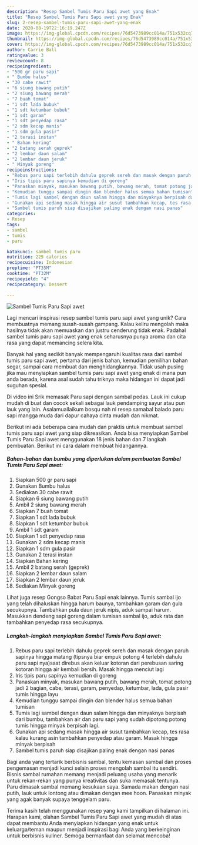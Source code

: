 ```yaml
---
description: "Resep Sambel Tumis Paru Sapi awet yang Enak"
title: "Resep Sambel Tumis Paru Sapi awet yang Enak"
slug: 2-resep-sambel-tumis-paru-sapi-awet-yang-enak
date: 2020-08-19T22:16:19.247Z
image: https://img-global.cpcdn.com/recipes/76d5473989cc014a/751x532cq70/sambel-tumis-paru-sapi-awet-foto-resep-utama.jpg
thumbnail: https://img-global.cpcdn.com/recipes/76d5473989cc014a/751x532cq70/sambel-tumis-paru-sapi-awet-foto-resep-utama.jpg
cover: https://img-global.cpcdn.com/recipes/76d5473989cc014a/751x532cq70/sambel-tumis-paru-sapi-awet-foto-resep-utama.jpg
author: Carrie Ball
ratingvalue: 3
reviewcount: 8
recipeingredient:
- "500 gr paru sapi"
- " Bumbu halus"
- "30 cabe rawit"
- "6 siung bawang putih"
- "2 siung bawang merah"
- "7 buah tomat"
- "1 sdt lada bubuk"
- "1 sdt ketumbar bubuk"
- "1 sdt garam"
- "1 sdt penyedap rasa"
- "2 sdm kecap manis"
- "1 sdm gula pasir"
- "2 terasi instan"
- " Bahan kering"
- "2 batang serah geprek"
- "2 lembar daun salam"
- "2 lembar daun jeruk"
- " Minyak goreng"
recipeinstructions:
- "Rebus paru sapi terlebih dahulu geprek sereh dan masak dengan paruh sapinya hingga matang (tipsnya biar empuk potong 4 terlebih dahulu paru sapi nya)saat direbus akan keluar kotoran dari perebusan saring kotoran hingga air kembali bersih. Masak hingga menciut lagi"
- "Iris tipis paru sapinya kemudian di goreng"
- "Panaskan minyak, masukan bawang putih, bawang merah, tomat potong jadi 2 bagian, cabe, terasi, garam, penyedap, ketumbar, lada, gula pasir tumis hingga layu"
- "Kemudian tunggu sampai dingin dan blender halus semua bahan tumisan"
- "Tumis lagi sambel dengan daun salam hingga dan minyaknya berpisah dari bumbu, tambahkan air dan paru sapi yang sudah dipotong potong tumis hingga minyak berpisah lagi."
- "Gunakan api sedang masak hingga air susut tambahkan kecap, tes rasa kalau kurang asin tambahkan penyedap atau garam. Masak hingga minyak berpisah"
- "Sambel tumis paruh siap disajikan paling enak dengan nasi panas"
categories:
- Resep
tags:
- sambel
- tumis
- paru

katakunci: sambel tumis paru 
nutrition: 225 calories
recipecuisine: Indonesian
preptime: "PT35M"
cooktime: "PT32M"
recipeyield: "4"
recipecategory: Dessert

---
```



![Sambel Tumis Paru Sapi awet](https://img-global.cpcdn.com/recipes/76d5473989cc014a/751x532cq70/sambel-tumis-paru-sapi-awet-foto-resep-utama.jpg)

Lagi mencari inspirasi resep sambel tumis paru sapi awet yang unik? Cara membuatnya memang susah-susah gampang. Kalau keliru mengolah maka hasilnya tidak akan memuaskan dan justru cenderung tidak enak. Padahal sambel tumis paru sapi awet yang enak seharusnya punya aroma dan cita rasa yang dapat memancing selera kita.

Banyak hal yang sedikit banyak mempengaruhi kualitas rasa dari sambel tumis paru sapi awet, pertama dari jenis bahan, kemudian pemilihan bahan segar, sampai cara membuat dan menghidangkannya. Tidak usah pusing jika mau menyiapkan sambel tumis paru sapi awet yang enak di mana pun anda berada, karena asal sudah tahu triknya maka hidangan ini dapat jadi suguhan spesial.

Di video ini Srik memasak Paru sapi dengan sambal pedas. Lauk ini cukup mudah di buat dan cocok sekali sebagai lauk pendamping sayur atau pun lauk yang lain. Asalamuallaikum bosqu nah ni resep samabal balado paru sapi mangga muda dari dapur cahaya cinta mudah dan nikmat.


Berikut ini ada beberapa cara mudah dan praktis untuk membuat sambel tumis paru sapi awet yang siap dikreasikan. Anda bisa menyiapkan Sambel Tumis Paru Sapi awet menggunakan 18 jenis bahan dan 7 langkah pembuatan. Berikut ini cara dalam membuat hidangannya.

<!--inarticleads1-->

##### Bahan-bahan dan bumbu yang diperlukan dalam pembuatan Sambel Tumis Paru Sapi awet:

1. Siapkan 500 gr paru sapi
1. Gunakan  Bumbu halus
1. Sediakan 30 cabe rawit
1. Siapkan 6 siung bawang putih
1. Ambil 2 siung bawang merah
1. Siapkan 7 buah tomat
1. Siapkan 1 sdt lada bubuk
1. Siapkan 1 sdt ketumbar bubuk
1. Ambil 1 sdt garam
1. Siapkan 1 sdt penyedap rasa
1. Gunakan 2 sdm kecap manis
1. Siapkan 1 sdm gula pasir
1. Gunakan 2 terasi instan
1. Siapkan  Bahan kering
1. Ambil 2 batang serah (geprek)
1. Siapkan 2 lembar daun salam
1. Siapkan 2 lembar daun jeruk
1. Sediakan  Minyak goreng


Lihat juga resep Gongso Babat Paru Sapi enak lainnya. Tumis sambal ijo yang telah dihaluskan hingga harum baunya, tambahkan garam dan gula secukupnya. Tambahkan pula daun jeruk nipis, aduk sampai harum. Masukkan dendeng sapi goreng dalam tumisan sambal ijo, aduk rata dan tambahkan penyedap rasa secukupnya. 

<!--inarticleads2-->

##### Langkah-langkah menyiapkan Sambel Tumis Paru Sapi awet:

1. Rebus paru sapi terlebih dahulu geprek sereh dan masak dengan paruh sapinya hingga matang (tipsnya biar empuk potong 4 terlebih dahulu paru sapi nya)saat direbus akan keluar kotoran dari perebusan saring kotoran hingga air kembali bersih. Masak hingga menciut lagi
1. Iris tipis paru sapinya kemudian di goreng
1. Panaskan minyak, masukan bawang putih, bawang merah, tomat potong jadi 2 bagian, cabe, terasi, garam, penyedap, ketumbar, lada, gula pasir tumis hingga layu
1. Kemudian tunggu sampai dingin dan blender halus semua bahan tumisan
1. Tumis lagi sambel dengan daun salam hingga dan minyaknya berpisah dari bumbu, tambahkan air dan paru sapi yang sudah dipotong potong tumis hingga minyak berpisah lagi.
1. Gunakan api sedang masak hingga air susut tambahkan kecap, tes rasa kalau kurang asin tambahkan penyedap atau garam. Masak hingga minyak berpisah
1. Sambel tumis paruh siap disajikan paling enak dengan nasi panas


Bagi anda yang tertarik berbisnis sambal, tentu kemasan sambal dan proses pengemasan menjadi kunci selain proses mengolah sambal itu sendiri. Bisnis sambal rumahan memang menjadi peluang usaha yang menarik untuk rekan-rekan yang punya kreativitas dan suka memasak tentunya. Paru dimasak sambal memang kesukaan saya. Samada makan dengan nasi putih, lauk untuk lontong atau dimakan dengan mee hoon. Panaskan minyak yang agak banyak supaya tenggelam paru. 

Terima kasih telah menggunakan resep yang kami tampilkan di halaman ini. Harapan kami, olahan Sambel Tumis Paru Sapi awet yang mudah di atas dapat membantu Anda menyiapkan hidangan yang enak untuk keluarga/teman maupun menjadi inspirasi bagi Anda yang berkeinginan untuk berbisnis kuliner. Semoga bermanfaat dan selamat mencoba!
